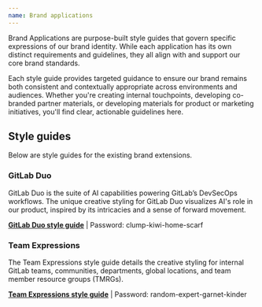 ```yaml
---
name: Brand applications
---
```


Brand Applications are purpose-built style guides that govern specific expressions of our brand identity. While each application has its own distinct requirements and guidelines, they all align with and support our core brand standards.

Each style guide provides targeted guidance to ensure our brand remains both consistent and contextually appropriate across environments and audiences. Whether you're creating internal touchpoints, developing co-branded partner materials, or developing materials for product or marketing initiatives, you'll find clear, actionable guidelines here.

## Style guides

Below are style guides for the existing brand extensions.

### GitLab Duo

GitLab Duo is the suite of AI capabilities powering GitLab’s DevSecOps workflows. The unique creative styling for GitLab Duo visualizes AI's role in our product, inspired by its intricacies and a sense of forward movement.

**[GitLab Duo style guide](https://www.figma.com/proto/5MrZGllC83sH3HHnlOtyl7/GitLab-Duo-Style-Guide?node-id=2-2&t=A9JO94cSlzhic6Fy-1&scaling=contain&content-scaling=fixed&page-id=0%3A1)** | Password: clump-kiwi-home-scarf

<figure-img alt="GitLab Duo banner" src="/img/brand/gitlab-duo-hero.png"></figure-img>

### Team Expressions

The Team Expressions style guide details the creative styling for internal GitLab teams, communities, departments, global locations, and team member resource groups (TMRGs).

**[Team Expressions style guide](https://www.figma.com/proto/yrIimnhvjBvspfSPawHovn/Culture-%26-Community-style-guide?node-id=3990-915&node-type=canvas&t=EuQeSVFcCBhm2gfK-1&scaling=contain&content-scaling=fixed&page-id=0%3A1&starting-point-node-id=3990%3A915&share=1)** | Password: random-expert-garnet-kinder

<figure-img alt="Team Expressions banner" src="/img/brand/ccds-hero.png"></figure-img>
